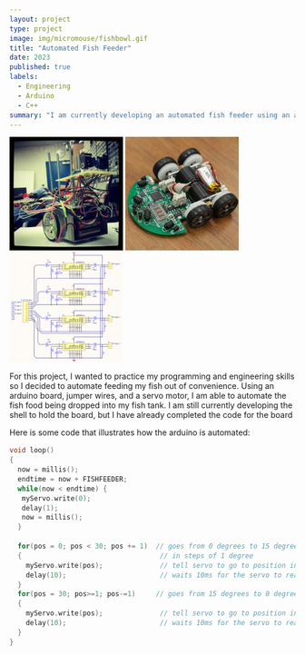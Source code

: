 ```yaml
---
layout: project
type: project
image: img/micromouse/fishbowl.gif
title: "Automated Fish Feeder"
date: 2023
published: true
labels:
  - Engineering
  - Arduino
  - C++
summary: "I am currently developing an automated fish feeder using an arduino board."
---
```


<div class="text-center p-4">
  <img width="200px" src="../img/micromouse/micromouse-robot.png" class="img-thumbnail" >
  <img width="200px" src="../img/micromouse/micromouse-robot-2.jpg" class="img-thumbnail" >
  <img width="200px" src="../img/micromouse/micromouse-circuit.png" class="img-thumbnail" >
</div>

For this project, I wanted to practice my programming and engineering skills so I decided to automate feeding my fish out of convenience. Using an arduino board, jumper wires, and a servo motor, I am able to automate the fish food being dropped into my fish tank. I am still currently developing the shell to hold the board, but I have already completed the code for the board

Here is some code that illustrates how the arduino is automated:

```cpp
void loop() 
{ 
  now = millis();
  endtime = now + FISHFEEDER;
  while(now < endtime) {
   myServo.write(0);
   delay(1);
   now = millis();   
  }
  
  for(pos = 0; pos < 30; pos += 1)  // goes from 0 degrees to 15 degrees 
  {                                  // in steps of 1 degree 
    myServo.write(pos);              // tell servo to go to position in variable 'pos' 
    delay(10);                       // waits 10ms for the servo to reach the position 
  } 
  for(pos = 30; pos>=1; pos-=1)     // goes from 15 degrees to 0 degrees 
  {                                
    myServo.write(pos);              // tell servo to go to position in variable 'pos' 
    delay(10);                       // waits 10ms for the servo to reach the position 
  } 
}
```
